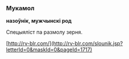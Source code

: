 ### Мукамол
**назоўнік, мужчынскі род**

Спецыяліст па размолу зерня.

<a rel="author">[http://rv-blr.com/](http://rv-blr.com/slounik.jsp?letterId=0&maskId=0&pageId=1717)</a>
